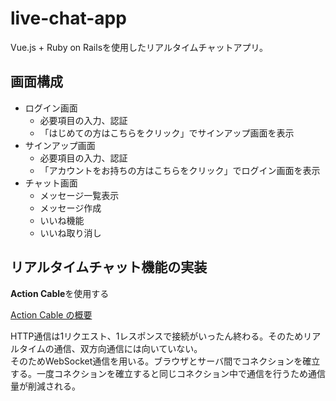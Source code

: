 # live-chat-app

Vue.js + Ruby on Railsを使用したリアルタイムチャットアプリ。

## 画面構成

- ログイン画面
  - 必要項目の入力、認証
  - 「はじめての方はこちらをクリック」でサインアップ画面を表示
- サインアップ画面
  - 必要項目の入力、認証
  - 「アカウントをお持ちの方はこちらをクリック」でログイン画面を表示
- チャット画面
  - メッセージ一覧表示
  - メッセージ作成
  - いいね機能
  - いいね取り消し

## リアルタイムチャット機能の実装

**Action Cable**を使用する

[Action Cable の概要](https://railsguides.jp/action_cable_overview.html)

HTTP通信は1リクエスト、1レスポンスで接続がいったん終わる。そのためリアルタイムの通信、双方向通信には向いていない。  
そのためWebSocket通信を用いる。ブラウザとサーバ間でコネクションを確立する。一度コネクションを確立すると同じコネクション中で通信を行うため通信量が削減される。
